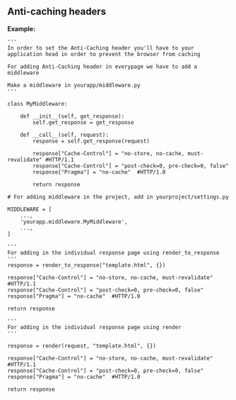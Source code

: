 
Anti-caching headers
-------

**Example:**

	'''
    In order to set the Anti-Caching header you'll have to your application head in order to prevent the browser from caching

    For adding Anti-Caching header in everypage we have to add a middleware

    Make a middleware in yourapp/middleware.py
    '''

    class MyMiddleware:

    	def __init__(self, get_response):
        	self.get_response = get_response

    	def __call__(self, request):
        	response = self.get_response(request)

        	response["Cache-Control"] = "no-store, no-cache, must-revalidate" #HTTP/1.1
			response["Cache-Control"] = "post-check=0, pre-check=0, false"
			response["Pragma"] = "no-cache"  #HTTP/1.0
        	
        	return response
   	
   	# For adding middleware in the project, add in yourproject/settings.py

   	MIDDLEWARE = [
    	...,
    	'yourapp.middleware.MyMiddleware',
    	...,
	]	

	'''
	For adding in the individual response page using render_to_response
	'''
	response = render_to_response("template.html", {})

	response["Cache-Control"] = "no-store, no-cache, must-revalidate" #HTTP/1.1
	response["Cache-Control"] = "post-check=0, pre-check=0, false"
	response["Pragma"] = "no-cache"  #HTTP/1.0

	return response
	
	'''
	For adding in the individual response page using render
	'''

	response = render(request, "template.html", {})
	
	response["Cache-Control"] = "no-store, no-cache, must-revalidate" #HTTP/1.1
	response["Cache-Control"] = "post-check=0, pre-check=0, false"
	response["Pragma"] = "no-cache"  #HTTP/1.0
	
	return response